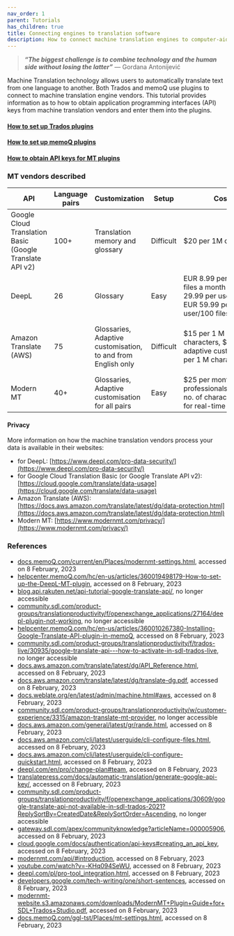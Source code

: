 ```yaml
---
nav_order: 1
parent: Tutorials
has_children: true
title: Connecting engines to translation software
description: How to connect machine translation engines to computer-aided translation tools
---
```



> ___&ldquo;The biggest challenge is to combine technology and the human side without losing the latter&rdquo;___ — Gordana Antonijević  



Machine Translation technology allows users to automatically translate text from one language to another.
Both Trados and memoQ use plugins to connect to machine translation engine vendors.
This tutorial provides information as to how to obtain application programming interfaces (API) keys from machine translation vendors and enter them into the plugins.


#### [How to set up Trados plugins](trados.md)  

#### [How to set up memoQ plugins](memoq.md)  

#### [How to obtain API keys for MT plugins](api-keys.md)  


### MT vendors described

| API | Language pairs | Customization | Setup | Cost | Privacy |
| ----------- | ----------- | ----------- | ----------- | ----------- | ----------- |
| Google Cloud Translation Basic (Google Translate API v2)  | 100+  | Translation memory and glossary  | Difficult | $20 per 1M characters | No-trace, ISO 27001 and GDPR-compliant |
| DeepL  |  26 | Glossary  | Easy | EUR 8.99 per user/5 files a month EUR 29.99 per user/20 files EUR 59.99 per user/100 files | No-trace, ISO 27001 and GDPR-compliant |
| Amazon Translate (AWS)   |  75 | Glossaries, Adaptive customisation, to and from English only  | Difficult | $15 per 1 M characters, $60 for adaptive customisation per 1 M characters | Amazon shared responsibility model, ISO 27001-compliant |
| Modern MT   |  40+ | Glossaries, Adaptive customisation for all pairs  | Easy | $25 per month for professionals/unlimited no. of characters, $50 for real-time adaptive | No-trace, ISO 27001 and GDPR-compliant |

#### Privacy

More information on how the machine translation vendors process your data is available in their websites:

 - for DeepL:
 [https://www.deepl.com/pro-data-security/](https://www.deepl.com/pro-data-security/)
 - for Google Cloud Translation Basic (or Google Translate API v2):
 [https://cloud.google.com/translate/data-usage](https://cloud.google.com/translate/data-usage)
 - Amazon Translate (AWS):
 [https://docs.aws.amazon.com/translate/latest/dg/data-protection.html](https://docs.aws.amazon.com/translate/latest/dg/data-protection.html)
 - Modern MT:
 [https://www.modernmt.com/privacy/](https://www.modernmt.com/privacy/)


### References  


- [docs.memoQ.com/current/en/Places/modernmt-settings.html](https://docs.memoQ.com/current/en/Places/modernmt-settings.html), accessed on 8 February, 2023
- [helpcenter.memoQ.com/hc/en-us/articles/360019498179-How-to-set-up-the-DeepL-MT-plugin](https://helpcenter.memoQ.com/hc/en-us/articles/360019498179-How-to-set-up-the-DeepL-MT-plugin), accessed on 8 February, 2023
- [blog.api.rakuten.net/api-tutorial-google-translate-api/](https://blog.api.rakuten.net/api-tutorial-google-translate-api/), no longer accessible
- [community.sdl.com/product-groups/translationproductivity/f/openexchange_applications/27164/deepl-plugin-not-working](https://community.sdl.com/product-groups/translationproductivity/f/openexchange_applications/27164/deepl-plugin-not-working), no longer accessible
- [helpcenter.memoQ.com/hc/en-us/articles/360010267380-Installing-Google-Translate-API-plugin-in-memoQ](https://helpcenter.memoQ.com/hc/en-us/articles/360010267380-Installing-Google-Translate-API-plugin-in-memoQ), accessed on 8 February, 2023
- [community.sdl.com/product-groups/translationproductivity/f/trados-live/30935/google-translate-api---how-to-activate-in-sdl-trados-live](https://community.sdl.com/product-groups/translationproductivity/f/trados-live/30935/google-translate-api---how-to-activate-in-sdl-trados-live), no longer accessible
- [docs.aws.amazon.com/translate/latest/dg/API_Reference.html](https://docs.aws.amazon.com/translate/latest/dg/API_Reference.html), accessed on 8 February, 2023
- [docs.aws.amazon.com/translate/latest/dg/translate-dg.pdf](https://docs.aws.amazon.com/translate/latest/dg/translate-dg.pdf), accessed on 8 February, 2023
- [docs.weblate.org/en/latest/admin/machine.html#aws](https://docs.weblate.org/en/latest/admin/machine.html#aws), accessed on 8 February, 2023
- [community.sdl.com/product-groups/translationproductivity/w/customer-experience/3315/amazon-translate-mt-provider](https://community.sdl.com/product-groups/translationproductivity/w/customer-experience/3315/amazon-translate-mt-provider), no longer accessible
- [docs.aws.amazon.com/general/latest/gr/rande.html](https://docs.aws.amazon.com/general/latest/gr/rande.html), accessed on 8 February, 2023
- [docs.aws.amazon.com/cli/latest/userguide/cli-configure-files.html](https://docs.aws.amazon.com/cli/latest/userguide/cli-configure-files.html), accessed on 8 February, 2023
- [docs.aws.amazon.com/cli/latest/userguide/cli-configure-quickstart.html](https://docs.aws.amazon.com/cli/latest/userguide/cli-configure-quickstart.html), accessed on 8 February, 2023
- [deepl.com/en/pro/change-plan#team](https://www.deepl.com/en/pro/change-plan#team), accessed on 8 February, 2023
- [translatepress.com/docs/automatic-translation/generate-google-api-key/](https://translatepress.com/docs/automatic-translation/generate-google-api-key/), accessed on 8 February, 2023
- [community.sdl.com/product-groups/translationproductivity/f/openexchange_applications/30609/google-translate-api-not-available-in-sdl-trados-2021?ReplySortBy=CreatedDate&ReplySortOrder=Ascending](https://community.sdl.com/product-groups/translationproductivity/f/openexchange_applications/30609/google-translate-api-not-available-in-sdl-trados-2021?ReplySortBy=CreatedDate&ReplySortOrder=Ascending), no longer accessible
- [gateway.sdl.com/apex/communityknowledge?articleName=000005906](https://gateway.sdl.com/apex/communityknowledge?articleName=000005906), accessed on 8 February, 2023
- [cloud.google.com/docs/authentication/api-keys#creating_an_api_key](https://cloud.google.com/docs/authentication/api-keys#creating_an_api_key), accessed on 8 February, 2023
- [modernmt.com/api/#introduction](https://www.modernmt.com/api/#introduction), accessed on 8 February, 2023
- [youtube.com/watch?v=-KHq094SeWU](https://www.youtube.com/watch?v=-KHq094SeWU), accessed on 8 February, 2023
- [deepl.com/pl/pro-tool_integration.html](https://support.deepl.com/hc/en-us/sections/360005269360-CAT-tools), accessed on 8 February, 2023
- [developers.google.com/tech-writing/one/short-sentences](https://developers.google.com/tech-writing/one/short-sentences), accessed on 8 February, 2023
- [modernmt-website.s3.amazonaws.com/downloads/ModernMT+Plugin+Guide+for+SDL+Trados+Studio.pdf](https://s3.amazonaws.com/modernmt.prod.public.us-east-1/downloads/ModernMT+Plugin+Guide+for+RWS+Trados+Studio.pdf), accessed on 8 February, 2023
- [docs.memoQ.com/ggl-tst/Places/mt-settings.html](https://docs.memoQ.com/ggl-tst/Places/mt-settings.html), accessed on 8 February, 2023
